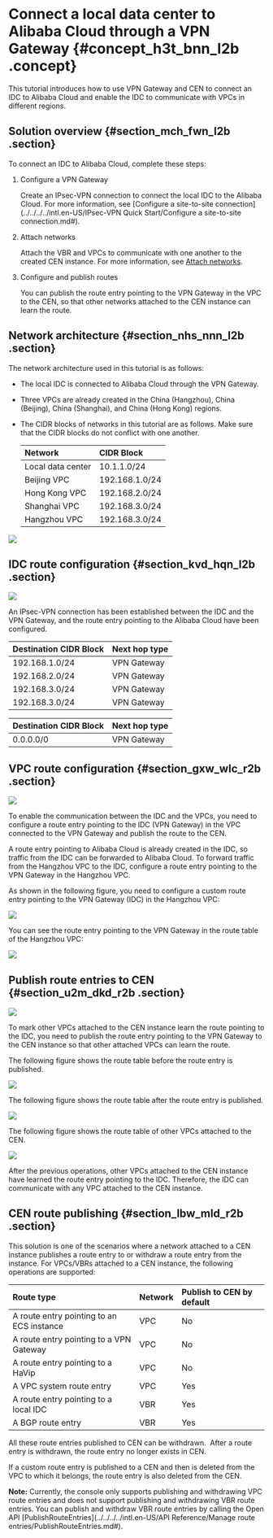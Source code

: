 # Connect a local data center to Alibaba Cloud through a VPN Gateway {#concept_h3t_bnn_l2b .concept}

This tutorial introduces how to use VPN Gateway and CEN to connect an IDC to Alibaba Cloud and enable the IDC to communicate with VPCs in different regions.

## Solution overview {#section_mch_fwn_l2b .section}

To connect an IDC to Alibaba Cloud, complete these steps:

1.  Configure a VPN Gateway

    Create an IPsec-VPN connection to connect the local IDC to the Alibaba Cloud. For more information, see [Configure a site-to-site connection](../../../../intl.en-US/IPsec-VPN Quick Start/Configure a site-to-site connection.md#). 

2.  Attach networks

    Attach the VBR and VPCs to communicate with one another to the created CEN instance. For more information, see [Attach networks](../../../../intl.en-US/UserGuide/Networks.md#section_s4y_4mh_tdb). 

3.  Configure and publish routes

    You can publish the route entry pointing to the VPN Gateway in the VPC to the CEN, so that other networks attached to the CEN instance can learn the route.


## Network architecture {#section_nhs_nnn_l2b .section}

The network architecture used in this tutorial is as follows:

-   The local IDC is connected to Alibaba Cloud through the VPN Gateway.
-   Three VPCs are already created in the China \(Hangzhou\), China \(Beijing\), China \(Shanghai\), and China \(Hong Kong\) regions.
-   The CIDR blocks of networks in this tutorial are as follows. Make sure that the CIDR blocks do not conflict with one another.

    |Network|CIDR Block|
    |:------|:---------|
    |Local data center|10.1.1.0/24|
    |Beijing VPC|192.168.1.0/24|
    |Hong Kong VPC|192.168.2.0/24|
    |Shanghai VPC|192.168.3.0/24|
    |Hangzhou VPC|192.168.3.0/24|


![](http://static-aliyun-doc.oss-cn-hangzhou.aliyuncs.com/assets/img/17034/15335482678697_en-US.png)

## IDC route configuration {#section_kvd_hqn_l2b .section}

![](http://static-aliyun-doc.oss-cn-hangzhou.aliyuncs.com/assets/img/17034/15335482678698_en-US.png)

An IPsec-VPN connection has been established between the IDC and the VPN Gateway, and the route entry pointing to the Alibaba Cloud have been configured.

|Destination CIDR Block|Next hop type|
|:---------------------|:------------|
|192.168.1.0/24|VPN Gateway|
|192.168.2.0/24|VPN Gateway|
|192.168.3.0/24|VPN Gateway|
|192.168.3.0/24|VPN Gateway|

|Destination CIDR Block|Next hop type|
|:---------------------|:------------|
|0.0.0.0/0|VPN Gateway|

## VPC route configuration {#section_gxw_wlc_r2b .section}

![](http://static-aliyun-doc.oss-cn-hangzhou.aliyuncs.com/assets/img/17034/15335482688708_en-US.png)

To enable the communication between the IDC and the VPCs, you need to configure a route entry pointing to the IDC \(VPN Gateway\) in the VPC connected to the VPN Gateway and publish the route to the CEN.

A route entry pointing to Alibaba Cloud is already created in the IDC, so traffic from the IDC can be forwarded to Alibaba Cloud. To forward traffic from the Hangzhou VPC to the IDC, configure a route entry pointing to the VPN Gateway in the Hangzhou VPC.

As shown in the following figure, you need to configure a custom route entry pointing to the VPN Gateway \(IDC\) in the Hangzhou VPC:

![](http://static-aliyun-doc.oss-cn-hangzhou.aliyuncs.com/assets/img/17034/15335482688709_en-US.png)

You can see the route entry pointing to the VPN Gateway in the route table of the Hangzhou VPC:

![](http://static-aliyun-doc.oss-cn-hangzhou.aliyuncs.com/assets/img/17034/15335482688710_en-US.png)

## Publish route entries to CEN {#section_u2m_dkd_r2b .section}

![](http://static-aliyun-doc.oss-cn-hangzhou.aliyuncs.com/assets/img/17034/15335482688711_en-US.png)

To mark other VPCs attached to the CEN instance learn the route pointing to the IDC, you need to publish the route entry pointing to the VPN Gateway to the CEN instance so that other attached VPCs can learn the route.

The following figure shows the route table before the route entry is published.

![](http://static-aliyun-doc.oss-cn-hangzhou.aliyuncs.com/assets/img/17034/15335482688712_en-US.png)

The following figure shows the route table after the route entry is published.

![](http://static-aliyun-doc.oss-cn-hangzhou.aliyuncs.com/assets/img/17034/15335482688713_en-US.png)

The following figure shows the route table of other VPCs attached to the CEN.

![](http://static-aliyun-doc.oss-cn-hangzhou.aliyuncs.com/assets/img/17034/15335482688714_en-US.png)

After the previous operations, other VPCs attached to the CEN instance have learned the route entry pointing to the IDC. Therefore, the IDC can communicate with any VPC attached to the CEN instance.

## CEN route publishing {#section_lbw_mld_r2b .section}

This solution is one of the scenarios where a network attached to a CEN instance publishes a route entry to or withdraw a route entry from the instance. For VPCs/VBRs attached to a CEN instance, the following operations are supported:

|Route type|Network|Publish to CEN by default|
|:---------|:------|:------------------------|
|A route entry pointing to an ECS instance|VPC|No|
|A route entry pointing to a VPN Gateway|VPC|No|
|A route entry pointing to a HaVip|VPC|No|
|A VPC system route entry|VPC|Yes|
|A route entry pointing to a local IDC|VBR|Yes|
|A BGP route entry|VBR|Yes|

All these route entries published to CEN can be withdrawn.  After a route entry is withdrawn, the route entry no longer exists in CEN.

If a custom route entry is published to a CEN and then is deleted from the VPC to which it belongs, the route entry is also deleted from the CEN.

**Note:** Currently, the console only supports publishing and withdrawing VPC route entries and does not support publishing and withdrawing VBR route entries. You can publish and withdraw VBR route entries by calling the Open API [PublishRouteEntries](../../../../intl.en-US/API Reference/Manage route entries/PublishRouteEntries.md#).

